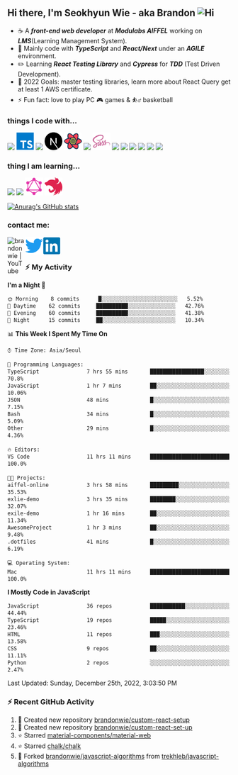 ## Hi there, I'm Seokhyun Wie - aka Brandon <img src='https://qpluspicture.oss-cn-beijing.aliyuncs.com/6LjjQA/Hi.gif' alt='Hi' width="24"/>

- ☕ A _**front-end web developer**_ at _**Modulabs AIFFEL**_ working on _**LMS**_(Learning Management System).
- 🔄 Mainly code with _**TypeScript**_ and _**React/Next**_ under an _**AGILE**_ environment.
- ✏️ Learning _**React Testing Library**_ and _**Cypress**_ for _**TDD**_ (Test Driven Development).
- 🎯 2022 Goals: master testing libraries, learn more about React Query get at least 1 AWS certificate.
- ⚡ Fun fact: love to play PC 🎮 games️ \& ⛹️‍♂️ basketball

### things I code with...

<img src="https://cdn.jsdelivr.net/gh/devicons/devicon/icons/vscode/vscode-original.svg" width="40px"> <img src="https://raw.githubusercontent.com/devicons/devicon/master/icons/typescript/typescript-original.svg" width="40px"> <img src="https://cdn.jsdelivr.net/gh/devicons/devicon@latest/icons/react/react-original.svg" width="40px"> <img src="https://raw.githubusercontent.com/devicons/devicon/master/icons/nextjs/nextjs-original.svg" width="40px"> <img src="https://raw.githubusercontent.com/AndersDJohnson/AndersDJohnson/master/images/react-query.svg" width="40px" /> <img src="https://cdn.jsdelivr.net/gh/devicons/devicon@latest/icons/javascript/javascript-original.svg" width="40px"> <img src="https://raw.githubusercontent.com/devicons/devicon/master/icons/sass/sass-original.svg" width="40px"> <img src="https://cdn.jsdelivr.net/gh/devicons/devicon/icons/tailwindcss/tailwindcss-plain.svg" width="40px" /> <img src="https://cdn.jsdelivr.net/gh/devicons/devicon@latest/icons/git/git-original.svg" width="40px"> <img src="https://cdn.jsdelivr.net/gh/devicons/devicon/icons/github/github-original.svg" width="40px"> <img src="https://cdn.jsdelivr.net/gh/devicons/devicon/icons/amazonwebservices/amazonwebservices-original.svg" width="40px"> <img src="https://cdn.jsdelivr.net/gh/devicons/devicon@latest/icons/mongodb/mongodb-original.svg" width="40px"> <img src="https://cdn.jsdelivr.net/gh/devicons/devicon@latest/icons/nodejs/nodejs-plain.svg" width="40px">

### thing I am learning...

<img src="https://cdn.jsdelivr.net/gh/devicons/devicon/icons/jest/jest-plain.svg" width="40px"> <img src="https://icons-for-free.com/iconfiles/png/512/cypress-1324440144114984250.png" width="40px"> <img src="https://raw.githubusercontent.com/devicons/devicon/master/icons/graphql/graphql-plain.svg" width="40px"> <img src="https://raw.githubusercontent.com/devicons/devicon/master/icons/nestjs/nestjs-plain.svg" width="40px">

<!-- GitHub Stats -->

[![Anurag's GitHub stats](https://github-readme-stats.vercel.app/api?username=brandonwie&show_icons=true&title_color=ffc857&icon_color=8ac926&text_color=daf7dc&bg_color=151515&hide=stars&custom_title=Brandon's GitHub Stats)](https://github.com/anuraghazra/github-readme-stats)

### contact me:

[<img align="left" alt="brandonwie | YouTube" width="40px" src="https://iconape.com/wp-content/png_logo_vector/youtube-social-white-squircle.png" />][youtube] [<img align="left" alt="brandonwie | Twitter" width="40px" src="https://raw.githubusercontent.com/devicons/devicon/master/icons/twitter/twitter-original.svg" />][twitter] [<img align="left" alt="brandonwie | LinkedIn" width="40px" src="https://raw.githubusercontent.com/devicons/devicon/master/icons/linkedin/linkedin-original.svg" />][linkedin]

<br />
<br />

### ⚡ My Activity

<!--START_SECTION:waka-->
**I'm a Night 🦉** 

```text
🌞 Morning    8 commits      █░░░░░░░░░░░░░░░░░░░░░░░░   5.52% 
🌆 Daytime    62 commits     ██████████░░░░░░░░░░░░░░░   42.76% 
🌃 Evening    60 commits     ██████████░░░░░░░░░░░░░░░   41.38% 
🌙 Night      15 commits     ██░░░░░░░░░░░░░░░░░░░░░░░   10.34%

```


📊 **This Week I Spent My Time On** 

```text
⌚︎ Time Zone: Asia/Seoul

💬 Programming Languages: 
TypeScript               7 hrs 55 mins       █████████████████░░░░░░░░   70.8% 
JavaScript               1 hr 7 mins         ██░░░░░░░░░░░░░░░░░░░░░░░   10.06% 
JSON                     48 mins             █░░░░░░░░░░░░░░░░░░░░░░░░   7.15% 
Bash                     34 mins             █░░░░░░░░░░░░░░░░░░░░░░░░   5.09% 
Other                    29 mins             █░░░░░░░░░░░░░░░░░░░░░░░░   4.36%

🔥 Editors: 
VS Code                  11 hrs 11 mins      █████████████████████████   100.0%

🐱‍💻 Projects: 
aiffel-online            3 hrs 58 mins       █████████░░░░░░░░░░░░░░░░   35.53% 
exlie-demo               3 hrs 35 mins       ████████░░░░░░░░░░░░░░░░░   32.07% 
exile-demo               1 hr 16 mins        ██░░░░░░░░░░░░░░░░░░░░░░░   11.34% 
AwesomeProject           1 hr 3 mins         ██░░░░░░░░░░░░░░░░░░░░░░░   9.48% 
.dotfiles                41 mins             █░░░░░░░░░░░░░░░░░░░░░░░░   6.19%

💻 Operating System: 
Mac                      11 hrs 11 mins      █████████████████████████   100.0%

```

**I Mostly Code in JavaScript** 

```text
JavaScript               36 repos            ███████████░░░░░░░░░░░░░░   44.44% 
TypeScript               19 repos            █████░░░░░░░░░░░░░░░░░░░░   23.46% 
HTML                     11 repos            ███░░░░░░░░░░░░░░░░░░░░░░   13.58% 
CSS                      9 repos             ██░░░░░░░░░░░░░░░░░░░░░░░   11.11% 
Python                   2 repos             ░░░░░░░░░░░░░░░░░░░░░░░░░   2.47%

```



<!--END_SECTION:waka-->

<!--RECENT_ACTIVITY:last_update-->
Last Updated: Sunday, December 25th, 2022, 3:03:50 PM
<!--RECENT_ACTIVITY:last_update_end-->

### ⚡ Recent GitHub Activity

<!--RECENT_ACTIVITY:start-->
1. 📔 Created new repository [brandonwie/custom-react-setup](https://github.com/brandonwie/custom-react-setup)
2. 📔 Created new repository [brandonwie/custom-react-set-up](https://github.com/brandonwie/custom-react-set-up)
3. ⭐ Starred [material-components/material-web](https://github.com/material-components/material-web)
4. ⭐ Starred [chalk/chalk](https://github.com/chalk/chalk)
5. 🔱 Forked [brandonwie/javascript-algorithms](https://github.com/brandonwie/javascript-algorithms) from [trekhleb/javascript-algorithms](https://github.com/trekhleb/javascript-algorithms)
<!--RECENT_ACTIVITY:end-->

[youtube]: https://www.youtube.com/channel/UC7tk3UT7nn3cZNC2KBdb-4Q
[linkedin]: https://linkedin.com/in/brandonwie
[twitter]: https://twitter.com/brandonwie
